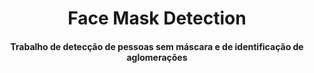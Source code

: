<h1 align="center">Face Mask Detection</h1>

<div align= "center">
  <h4>Trabalho de detecção de pessoas sem máscara e de identificação de aglomerações</h4>
</div>

